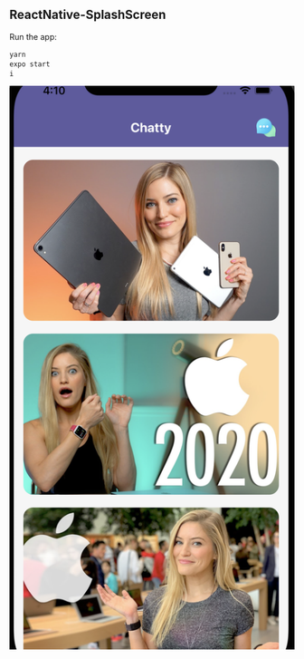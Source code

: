 ## ReactNative-SplashScreen

Run the app:
```sh
yarn
expo start
i
```

![alt text](assets/img1.png "")​

